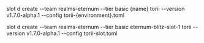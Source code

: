 slot d create --team realms-eternum --tier basic {name} torii --version v1.7.0-alpha.1 --config torii-{environment}.toml

slot d create --team realms-eternum --tier basic eternum-blitz-slot-1 torii --version v1.7.0-alpha.1 --config
torii-slot.toml
